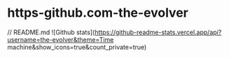 # https-github.com-the-evolver
// README.md
![Github stats](https://github-readme-stats.vercel.app/api?username=the-evolver&theme=Time machine&show_icons=true&count_private=true)
